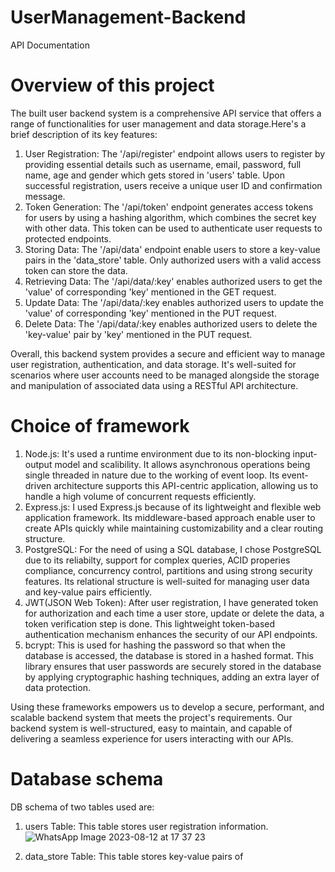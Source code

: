 # UserManagement-Backend
API Documentation

# Overview of this project
The built user backend system is a comprehensive API service that offers a range of functionalities for user management and data storage.Here's a brief description of its key features:

1. User Registration: The '/api/register' endpoint allows users to register by providing essential details such as username, email, password, full name, age and gender which gets stored in 'users' table. Upon successful registration, users receive a unique user ID and confirmation message.
2. Token Generation: The '/api/token' endpoint generates access tokens for users by using a hashing algorithm, which combines the secret key with other data. This token can be used to authenticate user requests to protected endpoints.
3. Storing Data: The '/api/data' endpoint enable users to store a key-value pairs in the 'data_store' table. Only authorized users with a valid access token can store the data.
4. Retrieving Data: The '/api/data/:key' enables authorized users to get the 'value' of corresponding 'key' mentioned in the GET request.
5. Update Data: The '/api/data/:key enables authorized users to update the 'value' of corresponding 'key' mentioned in the PUT request.
6. Delete Data: The '/api/data/:key enables authorized users to delete the 'key-value' pair by 'key' mentioned in the PUT request.

Overall, this backend system provides a secure and efficient way to manage user registration, authentication, and data storage. It's well-suited for scenarios where user accounts need to be managed alongside the storage and manipulation of associated data using a RESTful API architecture.

# Choice of framework
1. Node.js: It's used a runtime environment due to its non-blocking input-output model and scalibility. It allows asynchronous operations being single threaded in nature due to the working of event loop. Its event-driven architecture supports this API-centric application, allowing us to handle a high volume of concurrent requests efficiently.
2. Express.js: I used Express.js because of its lightweight and flexible web application framework. Its middleware-based approach enable user to create APIs quickly while maintaining customizability and a clear routing structure.
3. PostgreSQL: For the need of using a SQL database, I chose PostgreSQL due to its reliabilty, support for complex queries, ACID properies compliance, concurrency control, partitions and using strong security features. Its relational structure is well-suited for managing user data and key-value pairs efficiently.
4. JWT(JSON Web Token): After user registration, I have generated token for authorization and each time a user store, update or delete the data, a token verification step is done. This lightweight token-based authentication mechanism enhances the security of our API endpoints.
5. bcrypt: This is used for hashing the password so that when the database is accessed, the database is stored in a hashed format. This library ensures that user passwords are securely stored in the database by applying cryptographic hashing techniques, adding an extra layer of data protection.

Using these frameworks empowers us to develop a secure, performant, and scalable backend system that meets the project's requirements. Our backend system is well-structured, easy to maintain, and capable of delivering a seamless experience for users interacting with our APIs.

# Database schema
DB schema of two tables used are:
1. users Table:
   This table stores user registration information.
![WhatsApp Image 2023-08-12 at 17 37 23](https://github.com/Vinayak-innovator24/UserManagement-Backend/assets/63922686/c4dcd811-069d-41fc-8bbb-d23fd9466d2d)

2. data_store Table:
   This table stores key-value pairs of 
